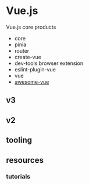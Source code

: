 # Vue.js


Vue.js core products
- core
- pinia
- router
- create-vue
- dev-tools browser extension
- eslint-plugin-vue
- vue
- [awesome-vue](https://github.com/vuejs/awesome-vue)

## v3



## v2




## tooling




## resources




### tutorials
